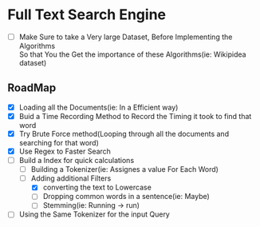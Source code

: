 # Full Text Search Engine

- [ ] Make Sure to take a Very large Dataset, Before Implementing the Algorithms  
So that You the Get the importance of these Algorithms(ie: Wikipidea dataset)


## RoadMap

- [x] Loading all the Documents(ie: In a Efficient way)
- [x] Buid a Time Recording Method to Record the Timing it took to find that word
- [x] Try Brute Force method(Looping through all the documents and searching for that word)
- [x] Use Regex to Faster Search
- [ ] Build a Index for quick calculations
    - [ ] Building a Tokenizer(ie: Assignes a value For Each Word)
    - [ ] Adding additional Filters
        - [x] converting the text to Lowercase
        - [ ] Dropping common words in a sentence(ie: Maybe)
        - [ ] Stemming(ie: Running -> run)
- [ ] Using the Same Tokenizer for the input Query
